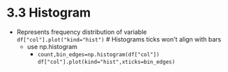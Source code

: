 # 3.3 Histogram
* Represents frequency distribution of variable  
`df["col"].plot("kind="hist")` # Histograms ticks won't align with bars
    * use np.histogram
        * `count,bin_edges=np.histogram(df["col"])`
        `df["col"].plot(kind="hist",xticks=bin_edges)`
